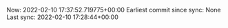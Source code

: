 Now: 2022-02-10 17:37:52.719775+00:00 Earliest commit since sync: None Last sync: 2022-02-10 17:28:44+00:00
